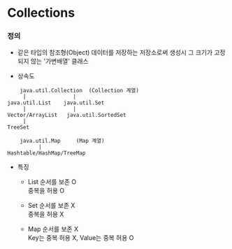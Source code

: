 # Collections

### 정의
  - 같은 타입의 참조형(Object) 데이터를 저장하는 저장소로써 생성시 그 크기가 고정되지 않는 '가변배열' 클래스

  - 상속도
  ```
      java.util.Collection  (Collection 계열)
       |			   |
  java.util.List	java.util.Set
       |			   |
  Vector/ArrayList	 java.util.SortedSet
       |
  TreeSet
  
      java.util.Map		(Map 계열)
            |
  Hashtable/HashMap/TreeMap
  ```

  - 특징
    - List
      순서를 보존 O  
      중복을 허용 O

    - Set
      순서를 보존 X  
      중복을 허용 X

    - Map
      순서를 보존 X  
      Key는 중복 허용 X, Value는 중복 허용 O
